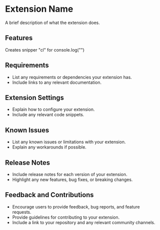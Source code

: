 # Extension Name

A brief description of what the extension does.

## Features

Creates snipper "cl" for console.log("")

## Requirements

- List any requirements or dependencies your extension has.
- Include links to any relevant documentation.

## Extension Settings

- Explain how to configure your extension.
- Include any relevant code snippets.

## Known Issues

- List any known issues or limitations with your extension.
- Explain any workarounds if possible.

## Release Notes

- Include release notes for each version of your extension.
- Highlight any new features, bug fixes, or breaking changes.

## Feedback and Contributions

- Encourage users to provide feedback, bug reports, and feature requests.
- Provide guidelines for contributing to your extension.
- Include a link to your repository and any relevant community channels.